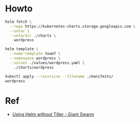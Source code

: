 # Howto

``` bash
helm fetch \
  --repo https://kubernetes-charts.storage.googleapis.com \
  --untar \
  --untardir ./charts \
    wordpress

helm template \
  --name-template team7 \
  --namespace wordpress \
  --values ./values/wordpress.yaml \
    ./charts/wordpress

kubectl apply --recursive --filename ./manifests/
wordpress
```

# Ref

* [Using Helm without Tiller - Giant Swarm](https://blog.giantswarm.io/what-you-yaml-is-what-you-get/)
